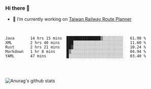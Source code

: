 ### Hi there 👋

- 🔭 I’m currently working on [Taiwan Railway Route Planner](https://github.com/Taiwan-Railway-Route-Planner)

<br/>

<!--START_SECTION:waka-->
```text
Java       14 hrs 15 mins  ███████████████▒░░░░░░░░░   61.90 % 
XML        2 hrs 40 mins   ███░░░░░░░░░░░░░░░░░░░░░░   11.60 % 
Rust       2 hrs 21 mins   ██▓░░░░░░░░░░░░░░░░░░░░░░   10.24 % 
Markdown   1 hr 8 mins     █▒░░░░░░░░░░░░░░░░░░░░░░░   04.94 % 
YAML       47 mins         █░░░░░░░░░░░░░░░░░░░░░░░░   03.40 % 
```
<!--END_SECTION:waka-->

<br/>
<br/>

![Anurag's github stats](https://github-readme-stats.vercel.app/api?username=DepickereSven&show_icons=true&theme=tokyonight)



<!--
**DepickereSven/DepickereSven** is a ✨ _special_ ✨ repository because its `README.md` (this file) appears on your GitHub profile.

Here are some ideas to get you started:

- 🔭 I’m currently working on ...
- 🌱 I’m currently learning ...
- 👯 I’m looking to collaborate on ...
- 🤔 I’m looking for help with ...
- 💬 Ask me about ...
- 📫 How to reach me: ...
- 😄 Pronouns: ...
- ⚡ Fun fact: ...
-->
